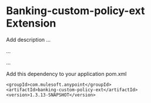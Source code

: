 # Banking-custom-policy-ext Extension

Add description ...


...


...


Add this dependency to your application pom.xml

```
<groupId>com.mulesoft.anypoint</groupId>
<artifactId>banking-custom-policy-ext</artifactId>
<version>1.3.13-SNAPSHOT</version>
```
